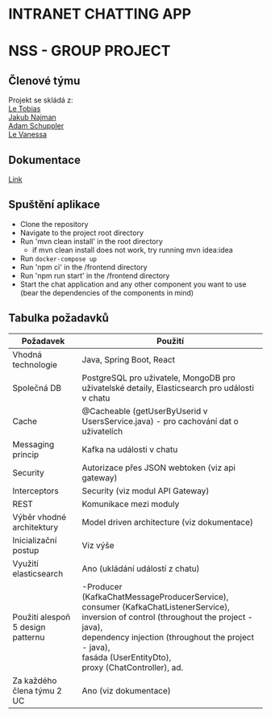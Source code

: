 # INTRANET CHATTING APP

# NSS - GROUP PROJECT

## Členové týmu

Projekt se skládá z:<br/>
[Le Tobias](https://www.linkedin.com/in/tobias-le-01b306233/)<br/>
[Jakub Najman](https://www.linkedin.com/in/jakub-najman8/)<br/>
[Adam Schuppler](https://www.linkedin.com/in/adamschuppler/)<br/>
[Le Vanessa](https://www.linkedin.com/in/vanessa-le-845624268/)<br/>

## Dokumentace

[Link](https://docs.google.com/document/d/1qMZbQ6N5mLhj7hgiptDnqChFwkZ9lIkZMTy_L5SVObQ/edit)

## Spuštění aplikace
- Clone the repository
- Navigate to the project root directory
- Run 'mvn clean install' in the root directory
  - if mvn clean install does not work, try running mvn idea:idea
- Run `docker-compose up`
- Run 'npm ci' in the /frontend directory
- Run 'npm run start' in the /frontend directory
- Start the chat application and any other component you want to use (bear the dependencies of the components in mind)

## Tabulka požadavků

| Požadavek          | Použití                                                                                                                                                                                                                                                               |
|--------------------|-----------------------------------------------------------------------------------------------------------------------------------------------------------------------------------------------------------------------------------------------------------------------|
| Vhodná technologie | Java, Spring Boot, React                                                                                                                                                                                                                                              |
| Společná DB        | PostgreSQL pro uživatele, MongoDB pro uživatelské detaily, Elasticsearch pro události v chatu                                                                                                                                                                         |
| Cache              | @Cacheable (getUserByUserid v UsersService.java) - pro cachování dat o uživatelích                                                                                                                                                                                    |
| Messaging princip  | Kafka na události v chatu                                                                                                                                                                                                                                             |
| Security           | Autorizace přes JSON webtoken (viz api gateway)                                                                                                                                                                                                                       |
| Interceptors       | Security (viz modul API Gateway)                                                                                                                                                                                                                                      |
| REST               | Komunikace mezi moduly                                                                                                                                                                                                                                                |
| Výběr vhodné architektury | Model driven architecture (viz dokumentace)                                                                                                                                                                                                                           |
| Inicializační postup | Viz výše                                                                                                                                                                                                                                                              |
| Využití elasticsearch | Ano (ukládání událostí z chatu)                                                                                                                                                                                                                                       |
| Použití alespoň 5 design patternu | -Producer (KafkaChatMessageProducerService), consumer (KafkaChatListenerService), <br/>inversion of control (throughout the project - java), <br/>dependency injection (throughout the project - java), <br/>fasáda (UserEntityDto), <br/>proxy (ChatController), ad. |
| Za každého člena týmu 2 UC | Ano (viz dokumentace)                                                                                                                                                                                                                                                 |

